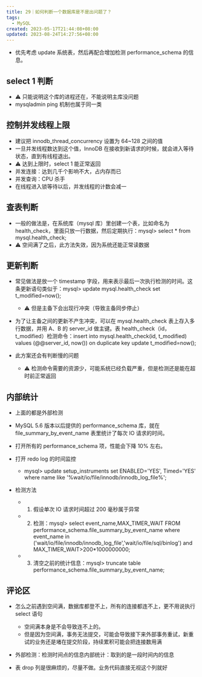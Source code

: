 ```yaml
---
title: 29｜如何判断一个数据库是不是出问题了？
tags:
  - MySQL
created: 2023-05-17T21:44:08+08:00
updated: 2023-08-24T14:27:56+08:00
---
```


- 优先考虑 update 系统表，然后再配合增加检测 performance_schema 的信息。
## select 1 判断

- ⚠️ 只能说明这个库的进程还在，不能说明主库没问题
- mysqladmin ping 机制也属于同一类

## 控制并发线程上限

- 建议把 innodb_thread_concurrency 设置为 64~128 之间的值
- 一旦并发线程数达到这个值，InnoDB 在接收到新请求的时候，就会进入等待状态，直到有线程退出。
- ⚠️ 达到上限时，select 1 能正常返回
- 并发连接：达到几千个影响不大，占内存而已
- 并发查询：CPU 杀手
- 在线程进入锁等待以后，并发线程的计数会减一

## 查表判断

- 一般的做法是，在系统库（mysql 库）里创建一个表，比如命名为 health_check，里面只放一行数据，然后定期执行：mysql> select * from mysql.health_check; 
- ⚠️ 空间满了之后，此方法失效，因为系统还能正常读数据

## 更新判断

- 常见做法是放一个 timestamp 字段，用来表示最后一次执行检测的时间。这条更新语句类似于：mysql> update mysql.health_check set t_modified=now();
  - ⚠️ 但是主备下会出现行冲突（导致主备同步停止）

- 为了让主备之间的更新不产生冲突，可以在 mysql.health_check 表上存入多行数据，并用 A、B 的 server_id 做主键。表 health_check（id，t_modified）检测命令：insert into mysql.health_check(id, t_modified) values (@@server_id, now()) on duplicate key update t_modified=now();
- 此方案还会有判断慢的问题
  - ⚠️ 检测命令需要的资源少，可能系统已经负载严重，但是检测还是能在超时前正常返回

## 内部统计

- 上面的都是外部检测
- MySQL 5.6 版本以后提供的 performance_schema 库，就在 file_summary_by_event_name 表里统计了每次 IO 请求的时间。
- 打开所有的 performance_schema 项，性能会下降 10% 左右。
- 打开 redo log 的时间监控
  - mysql> update setup_instruments set ENABLED='YES', Timed='YES' where name like '%wait/io/file/innodb/innodb_log_file%';

- 检测方法
  - 1. 假设单次 IO 请求时间超过 200 毫秒属于异常
  - 2. 检测：mysql> select event_name,MAX_TIMER_WAIT FROM performance_schema.file_summary_by_event_name where event_name in ('wait/io/file/innodb/innodb_log_file','wait/io/file/sql/binlog') and MAX_TIMER_WAIT>200*1000000000;
  - 3. 清空之前的统计信息：mysql> truncate table performance_schema.file_summary_by_event_name;

## 评论区

- 怎么之前遇到空间满，数据库都登不上，所有的连接都连不上，更不用说执行 select 语句
  - 空间满本身是不会导致连不上的。
  - 但是因为空间满，事务无法提交，可能会导致接下来外部事务重试，新重试的业务还是堵在提交阶段，持续累积可能会把连接数用满

- 外部检测：检测时间点的信息内部统计：取到的是一段时间内的信息
- 表 drop 列是很麻烦的，尽量不做。业务代码直接无视这个列就好
